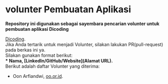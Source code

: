 # volunter Pembuatan Aplikasi
**Repository ini digunakan sebagai sayembara pencarian volunter untuk pembuatan aplikasi Dicoding**

[Dicoding](www.dicoding.com).<br>
Jika Anda tertarik untuk menjadi Volunter, silakan lakukan PR(pull-request) pada berkas ini ya.<br>
Silakan gunakan format berikut:<br>
**\* Nama, [LinkedIn/GitHub/Website](Alamat URL).**  
Berikut adalah daftar Volunter yang diterima:
* Oon Arfiandwi, [oo.or.id](https://oo.or.id).
